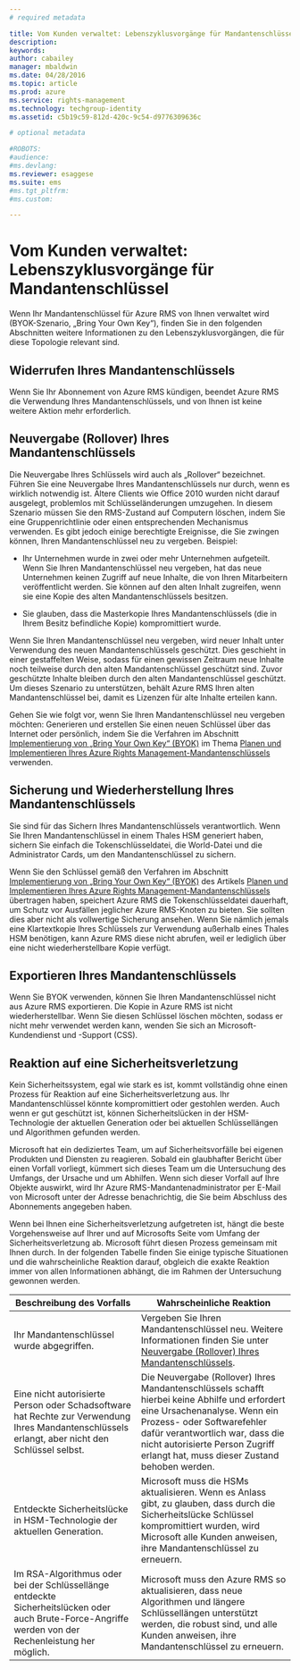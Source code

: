 ```yaml
---
# required metadata

title: Vom Kunden verwaltet: Lebenszyklusvorgänge für Mandantenschlüssel | Azure RMS
description:
keywords:
author: cabailey
manager: mbaldwin
ms.date: 04/28/2016
ms.topic: article
ms.prod: azure
ms.service: rights-management
ms.technology: techgroup-identity
ms.assetid: c5b19c59-812d-420c-9c54-d9776309636c

# optional metadata

#ROBOTS:
#audience:
#ms.devlang:
ms.reviewer: esaggese
ms.suite: ems
#ms.tgt_pltfrm:
#ms.custom:

---
```



# Vom Kunden verwaltet: Lebenszyklusvorgänge für Mandantenschlüssel
Wenn Ihr Mandantenschlüssel für Azure RMS von Ihnen verwaltet wird (BYOK-Szenario, „Bring Your Own Key“), finden Sie in den folgenden Abschnitten weitere Informationen zu den Lebenszyklusvorgängen, die für diese Topologie relevant sind.

## Widerrufen Ihres Mandantenschlüssels
Wenn Sie Ihr Abonnement von Azure RMS kündigen, beendet Azure RMS die Verwendung Ihres Mandantenschlüssels, und von Ihnen ist keine weitere Aktion mehr erforderlich.

## Neuvergabe (Rollover) Ihres Mandantenschlüssels
Die Neuvergabe Ihres Schlüssels wird auch als „Rollover“ bezeichnet. Führen Sie eine Neuvergabe Ihres Mandantenschlüssels nur durch, wenn es wirklich notwendig ist. Ältere Clients wie Office 2010 wurden nicht darauf ausgelegt, problemlos mit Schlüsseländerungen umzugehen. In diesem Szenario müssen Sie den RMS-Zustand auf Computern löschen, indem Sie eine Gruppenrichtlinie oder einen entsprechenden Mechanismus verwenden. Es gibt jedoch einige berechtigte Ereignisse, die Sie zwingen können, Ihren Mandantenschlüssel neu zu vergeben. Beispiel:

-   Ihr Unternehmen wurde in zwei oder mehr Unternehmen aufgeteilt. Wenn Sie Ihren Mandantenschlüssel neu vergeben, hat das neue Unternehmen keinen Zugriff auf neue Inhalte, die von Ihren Mitarbeitern veröffentlicht werden. Sie können auf den alten Inhalt zugreifen, wenn sie eine Kopie des alten Mandantenschlüssels besitzen.

-   Sie glauben, dass die Masterkopie Ihres Mandantenschlüssels (die in Ihrem Besitz befindliche Kopie) kompromittiert wurde.

Wenn Sie Ihren Mandantenschlüssel neu vergeben, wird neuer Inhalt unter Verwendung des neuen Mandantenschlüssels geschützt. Dies geschieht in einer gestaffelten Weise, sodass für einen gewissen Zeitraum neue Inhalte noch teilweise durch den alten Mandantenschlüssel geschützt sind. Zuvor geschützte Inhalte bleiben durch den alten Mandantenschlüssel geschützt. Um dieses Szenario zu unterstützen, behält Azure RMS Ihren alten Mandantenschlüssel bei, damit es Lizenzen für alte Inhalte erteilen kann.

Gehen Sie wie folgt vor, wenn Sie Ihren Mandantenschlüssel neu vergeben möchten: Generieren und erstellen Sie einen neuen Schlüssel über das Internet oder persönlich, indem Sie die Verfahren im Abschnitt [Implementierung von „Bring Your Own Key“ (BYOK)](..\plan-design\plan-implement-tenant-key.md#implementing-your-azure-rights-management-tenant-key) im Thema [Planen und Implementieren Ihres Azure Rights Management-Mandantenschlüssels](..\plan-design\plan-implement-tenant-key.md) verwenden.

## Sicherung und Wiederherstellung Ihres Mandantenschlüssels
Sie sind für das Sichern Ihres Mandantenschlüssels verantwortlich. Wenn Sie Ihren Mandantenschlüssel in einem Thales HSM generiert haben, sichern Sie einfach die Tokenschlüsseldatei, die World-Datei und die Administrator Cards, um den Mandantenschlüssel zu sichern.

Wenn Sie den Schlüssel gemäß den Verfahren im Abschnitt [Implementierung von „Bring Your Own Key“ (BYOK)](../plan-design/plan-implement-tenant-key.md#implementing-your-azure-rights-management-tenant-key) des Artikels [Planen und Implementieren Ihres Azure Rights Management-Mandantenschlüssels](../plan-design/plan-implement-tenant-key.md) übertragen haben, speichert Azure RMS die Tokenschlüsseldatei dauerhaft, um Schutz vor Ausfällen jeglicher Azure RMS-Knoten zu bieten. Sie sollten dies aber nicht als vollwertige Sicherung ansehen. Wenn Sie nämlich jemals eine Klartextkopie Ihres Schlüssels zur Verwendung außerhalb eines Thales HSM benötigen, kann Azure RMS diese nicht abrufen, weil er lediglich über eine nicht wiederherstellbare Kopie verfügt.

## Exportieren Ihres Mandantenschlüssels
Wenn Sie BYOK verwenden, können Sie Ihren Mandantenschlüssel nicht aus Azure RMS exportieren. Die Kopie in Azure RMS ist nicht wiederherstellbar. Wenn Sie diesen Schlüssel löschen möchten, sodass er nicht mehr verwendet werden kann, wenden Sie sich an Microsoft-Kundendienst und -Support (CSS).

## Reaktion auf eine Sicherheitsverletzung
Kein Sicherheitssystem, egal wie stark es ist, kommt vollständig ohne einen Prozess für Reaktion auf eine Sicherheitsverletzung aus. Ihr Mandantenschlüssel könnte kompromittiert oder gestohlen werden. Auch wenn er gut geschützt ist, können Sicherheitslücken in der HSM-Technologie der aktuellen Generation oder bei aktuellen Schlüssellängen und Algorithmen gefunden werden.

Microsoft hat ein dediziertes Team, um auf Sicherheitsvorfälle bei eigenen Produkten und Diensten zu reagieren. Sobald ein glaubhafter Bericht über einen Vorfall vorliegt, kümmert sich dieses Team um die Untersuchung des Umfangs, der Ursache und um Abhilfen. Wenn sich dieser Vorfall auf Ihre Objekte auswirkt, wird Ihr Azure RMS-Mandantenadministrator per E-Mail von Microsoft unter der Adresse benachrichtig, die Sie beim Abschluss des Abonnements angegeben haben.

Wenn bei Ihnen eine Sicherheitsverletzung aufgetreten ist, hängt die beste Vorgehensweise auf Ihrer und auf Microsofts Seite vom Umfang der Sicherheitsverletzung ab. Microsoft führt diesen Prozess gemeinsam mit Ihnen durch. In der folgenden Tabelle finden Sie einige typische Situationen und die wahrscheinliche Reaktion darauf, obgleich die exakte Reaktion immer von allen Informationen abhängt, die im Rahmen der Untersuchung gewonnen werden.

|Beschreibung des Vorfalls|Wahrscheinliche Reaktion|
|------------------------|-------------------|
|Ihr Mandantenschlüssel wurde abgegriffen.|Vergeben Sie Ihren Mandantenschlüssel neu. Weitere Informationen finden Sie unter [Neuvergabe (Rollover) Ihres Mandantenschlüssels](#re-key-your-tenant-key).|
|Eine nicht autorisierte Person oder Schadsoftware hat Rechte zur Verwendung Ihres Mandantenschlüssels erlangt, aber nicht den Schlüssel selbst.|Die Neuvergabe (Rollover) Ihres Mandantenschlüssels schafft hierbei keine Abhilfe und erfordert eine Ursachenanalyse. Wenn ein Prozess- oder Softwarefehler dafür verantwortlich war, dass die nicht autorisierte Person Zugriff erlangt hat, muss dieser Zustand behoben werden.|
|Entdeckte Sicherheitslücke in HSM-Technologie der aktuellen Generation.|Microsoft muss die HSMs aktualisieren. Wenn es Anlass gibt, zu glauben, dass durch die Sicherheitslücke Schlüssel kompromittiert wurden, wird Microsoft alle Kunden anweisen, ihre Mandantenschlüssel zu erneuern.|
|Im RSA-Algorithmus oder bei der Schlüssellänge entdeckte Sicherheitslücken oder auch Brute-Force-Angriffe werden von der Rechenleistung her möglich.|Microsoft muss den Azure RMS so aktualisieren, dass neue Algorithmen und längere Schlüssellängen unterstützt werden, die robust sind, und alle Kunden anweisen, ihre Mandantenschlüssel zu erneuern.|




<!--HONumber=Apr16_HO3-->


